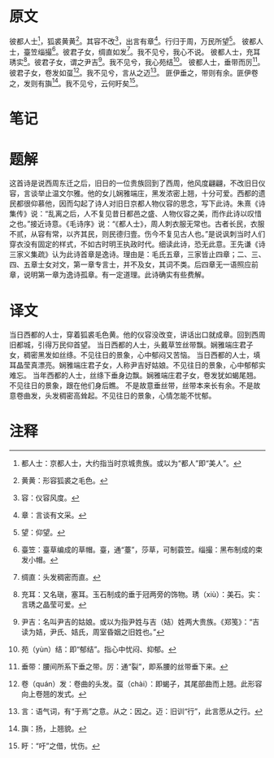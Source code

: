 # 原文
彼都人士[^1]，狐裘黄黄[^2]。其容不改[^3]，出言有章[^4]。行归于周，万民所望[^5]。
彼都人士，臺笠缁撮[^6]。彼君子女，绸直如发[^7]。我不见兮，我心不说。
彼都人士，充耳琇实[^8]。彼君子女，谓之尹吉[^9]。我不见兮，我心苑结[^10]。
彼都人士，垂带而厉[^11]。彼君子女，卷发如虿[^12]。我不见兮，言从之迈[^13]。
匪伊垂之，带则有余。匪伊卷之，发则有旟[^14]。我不见兮，云何盱矣[^15]。
# 笔记

# 题解
这首诗是说西周东迁之后，旧日的一位贵族回到了西周，他风度翩翩，不改旧日仪容，言谈举止温文尔雅。他的女儿娴雅端庄，黑发浓密上翘，十分可爱。西都的遗民都很仰慕他，因而勾起了诗人对旧日京都人物仪容的思念，写下此诗。朱熹《诗集传》说：“乱离之后，人不复见昔日都邑之盛、人物仪容之美，而作此诗以叹惜之也。”接近诗意。《毛诗序》说：“《都人士》，周人刺衣服无常也。古者长民，衣服不贰，从容有常，以齐其民，则民德归壹。伤今不复见古人也。”是说讽刺当时人们穿衣没有固定的样式，不如古时明王执政时代。细读此诗，恐无此意。王先谦《诗三家义集疏》认为此诗首章是逸诗。理由是：毛氏五章，三家皆止四章；二、三、四、五章士女对文，第一章专言士，并不及女，其词不类。后四章无一语照应前章，说明第一章为逸诗孤章。有一定道理。此诗确实有些费解。
# 译文
当日西都的人士，穿着狐裘毛色黄。他的仪容没改变，讲话出口就成章。回到西周旧都城，引得万民仰首望。
当日西都的人士，头戴草笠丝带飘。娴雅端庄君子女，稠密黑发如丝绦。不见往日的景象，心中郁闷又苦恼。
当日西都的人士，填耳晶莹真漂亮。娴雅端庄君子女，人称尹吉好姑娘。不见往日的景象，心中郁郁实难忘。
当年西都的人士，丝绦下垂身边飘。娴雅端庄君子女，卷发犹如蝎尾翘。不见往日的景象，跟在他们身后瞧。
不是故意垂丝带，丝带本来长有余。不是故意卷曲发，头发稠密高耸起。不见往日的景象，心情怎能不忧郁。
# 注释

[^1]: 都人士：京都人士，大约指当时京城贵族。或以为“都人”即“美人”。
[^2]: 黄黄：形容狐裘之毛色。
[^3]: 容：仪容风度。
[^4]: 章：言谈有文采。
[^5]: 望：仰望。
[^6]: 臺笠：臺草编成的草帽。臺，通“薹”，莎草，可制蓑笠。缁撮：黑布制成的束发小帽。
[^7]: 绸直：头发稠密而直。
[^8]: 充耳：又名瑱，塞耳。玉石制成的垂于冠两旁的饰物。琇（xiù）：美石。实：言琇之晶莹可爱。
[^9]: 尹吉：名叫尹吉的姑娘。或以为指尹姓与吉（姞）姓两大贵族。《郑笺》：“吉读为姞，尹氏、姞氏，周室昏姻之旧姓也。”
[^10]: 苑（yùn）结：即“郁结”。指心中忧闷、抑郁。
[^11]: 垂带：腰间所系下垂之带。厉：通“裂”，即系腰的丝带垂下来。
[^12]: 卷（quán）发：卷曲的头发。虿（chài）：即蝎子，其尾部曲而上翘。此形容向上卷翘的发式。
[^13]: 言：语气词，有“于焉”之意。从之：因之。迈：旧训“行”，此言愿从之行。
[^14]: 旟：扬，上翘貌。
[^15]: 盱：“吁”之借，忧伤。